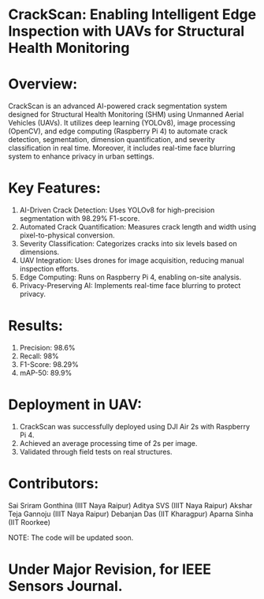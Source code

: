 # CrackScan: Enabling Intelligent Edge Inspection with UAVs for Structural Health Monitoring


# Overview:

CrackScan is an advanced AI-powered crack segmentation system designed for Structural Health Monitoring (SHM) using Unmanned Aerial Vehicles (UAVs). It utilizes deep learning (YOLOv8), image processing (OpenCV), and edge computing (Raspberry Pi 4) to automate crack detection, segmentation, dimension quantification, and severity classification in real time. Moreover, it includes real-time face blurring system to enhance privacy in urban settings.


# Key Features:

  1. AI-Driven Crack Detection: Uses YOLOv8 for high-precision segmentation with 98.29% F1-score.
  2. Automated Crack Quantification: Measures crack length and width using pixel-to-physical conversion.
  3. Severity Classification: Categorizes cracks into six levels based on dimensions.
  4. UAV Integration: Uses drones for image acquisition, reducing manual inspection efforts.
  5. Edge Computing: Runs on Raspberry Pi 4, enabling on-site analysis.
  6. Privacy-Preserving AI: Implements real-time face blurring to protect privacy.


# Results: 

  1. Precision: 98.6%
  2. Recall: 98%
  3. F1-Score: 98.29%
  4. mAP-50: 89.9%


# Deployment in UAV:

  1. CrackScan was successfully deployed using DJI Air 2s with Raspberry Pi 4.
  2. Achieved an average processing time of 2s per image.
  3. Validated through field tests on real structures.




# Contributors:

  Sai Sriram Gonthina (IIIT Naya Raipur)
  Aditya SVS (IIIT Naya Raipur)
  Akshar Teja Gannoju (IIIT Naya Raipur)
  Debanjan Das (IIT Kharagpur)
  Aparna Sinha (IIT Roorkee)




NOTE: The code will be updated soon.

# Under Major Revision, for IEEE Sensors Journal.
